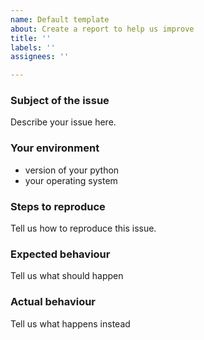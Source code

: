 ```yaml
---
name: Default template
about: Create a report to help us improve
title: ''
labels: ''
assignees: ''

---
```


### Subject of the issue
Describe your issue here.

### Your environment
* version of your python
* your operating system


### Steps to reproduce
Tell us how to reproduce this issue.

### Expected behaviour
Tell us what should happen

### Actual behaviour
Tell us what happens instead

